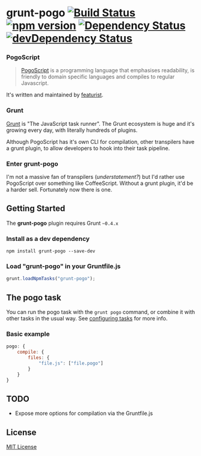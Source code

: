 # grunt-pogo [![Build Status](https://travis-ci.org/leecrossley/grunt-pogo.png?branch=master)](https://travis-ci.org/leecrossley/grunt-pogo) [![npm version](https://badge.fury.io/js/grunt-pogo.png)](https://npmjs.org/package/grunt-pogo) [![Dependency Status](https://david-dm.org/leecrossley/grunt-pogo/status.png)](https://david-dm.org/leecrossley/grunt-pogo#info=dependencies) [![devDependency Status](https://david-dm.org/leecrossley/grunt-pogo/dev-status.png)](https://david-dm.org/leecrossley/grunt-pogo#info=devDependencies)

### PogoScript

> [PogoScript](https://github.com/featurist/pogoscript) is a programming language that emphasises readability, is friendly to domain specific languages and compiles to regular Javascript.

It's written and maintained by [featurist](https://github.com/featurist).

### Grunt

[Grunt](http://gruntjs.com/) is "The JavaScript task runner". The Grunt ecosystem is huge and it's growing every day, with literally hundreds of plugins.

Although PogoScript has it's own CLI for compilation, other transpilers have a grunt plugin, to allow developers to hook into their task pipeline.


### Enter **grunt-pogo**

I'm not a massive fan of transpilers (*understatement?*) but I'd rather use PogoScript over something like CoffeeScript. Without a grunt plugin, it'd be a harder sell. Fortunately now there is one.

## Getting Started

The **grunt-pogo** plugin requires Grunt `~0.4.x`

### Install as a dev dependency

```shell
npm install grunt-pogo --save-dev
```

### Load "grunt-pogo" in your Gruntfile.js

```js
grunt.loadNpmTasks("grunt-pogo");
```

## The pogo task

You can run the pogo task with the  `grunt pogo` command, or combine it with other tasks in the usual way. See [configuring tasks](http://gruntjs.com/configuring-tasks) for more info.

### Basic example

```js
pogo: {
    compile: {
        files: {
            "file.js": ["file.pogo"]
        }
    }
}
```

## TODO

- Expose more options for compilation via the Gruntfile.js

## License

[MIT License](http://ilee.mit-license.org)
